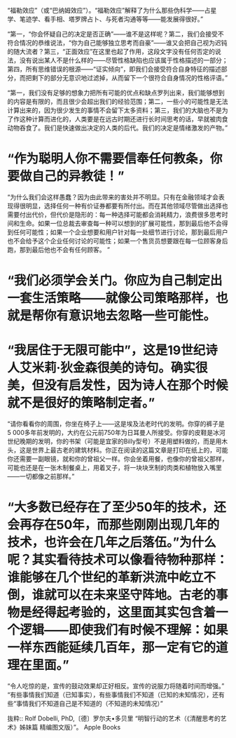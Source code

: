 “福勒效应”（或“巴纳姆效应”）。“福勒效应”解释了为什么那些伪科学——占星学、笔迹学、看手相、塔罗牌占卜、与死者沟通等等——能发展得很好。”

“第一，“你会怀疑自己的决定是否正确”——谁不是这样呢？第二，我们会接受不符合情况的恭维说法，“你为自己能够独立思考而自豪”——谁又会把自己视为迟钝的随大流者？第三，“正面效应”在这里也起了作用，这段文字没有任何否定的说法，没有说出某人不是什么样的——尽管性格缺陷也应该属于性格描述的一部分；第四，所有思维错误的根源——“证实倾向”，即我们会接受符合自身特征的描述部分，而把剩下的部分无意识地过滤掉，从而留下一个很符合自身情况的性格评语。”

“第一，我们没有足够的想象力把所有可能的优点和缺点罗列出来，我们能够想到的内容是有限的，而且很少会超出我们的经验范围；第二，一些小的可能性是无法计算出来的，因为很少发生的事情不会留下太多资料；第三，我们的大脑也不是为了作这种计算而进化的，人类要是在远古时期还进行长时间思考的话，早就被肉食动物吞食了。我们是快速做出决定的人类的后代。我们的决定是情绪激发的产物。”

# “作为聪明人你不需要信奉任何教条，你要做自己的异教徒！”

“为什么我们会这样愚蠢？因为由此带来的害处并不明显。只有在金融领域才会表现得很明显，选择任何一种有价证券都要有所付出。而在其他领域尽管做出选择也需要付出代价，但代价是隐形的：每一种选择可能都会消耗精力，浪费很多思考时间和生命。如果一位总裁去审查每一种可以想到的扩展可能性，那到最后他不会得到任何可能性；如果一个企业想要和用户针对每一处细节进行讨论，那到最后用户也不会给予这个企业任何讨论的可能性；如果一个售货员想要跟在每一位顾客身后跑，那到最后他也不会有任何顾客。
”

# “我们必须学会关门。你应为自己制定出一套生活策略——就像公司策略那样，也就是帮你有意识地去忽略一些可能性。

# “我居住于无限可能中”，这是19世纪诗人艾米莉·狄金森很美的诗句。确实很美，但没有启发性，因为诗人在那个时候就不是很好的策略制定者。”

“请你看看你的周围，你坐在椅子上——这是埃及法老时代的发明。你穿的裤子是5 000多年前发明的，大约在公元前750年为日耳曼人所接受。你穿的皮鞋是冰河世纪晚期的发明，你的书架（可能是宜家的Billy型号）不是用塑料做的，而是用木头，这是世界上最古老的建筑材料。你正在阅读的这篇文章是打印在纸上的，可能你还需要一副眼镜，就和你的曾祖父一样。你会坐着用餐，也像你的曾祖父那样，可能也还是在一张木制餐桌上，用着叉子，将一块块烹制的肉类和植物放入嘴里——一切都像之前那样。”

# “大多数已经存在了至少50年的技术，还会再存在50年，而那些刚刚出现几年的技术，也许会在几年之后落伍。”为什么呢？其实看待技术可以像看待物种那样：谁能够在几个世纪的革新洪流中屹立不倒，谁就可以在未来坚守阵地。古老的事物是经得起考验的，这里面其实包含着一个逻辑——即使我们有时候不理解：如果一样东西能延续几百年，那一定有它的道理在里面。”

“令人吃惊的是，宣传的鼓动效果却正好相反。宣传的说服力将随着时间而增强。”
“有些事情我们知道（已知事实），有些事情我们不知道（已知的未知情况），还有些“事情我们不知道自己是不知道的（不知道的未知情况）”

抜粋:: Rolf Dobelli, PhD,〔德〕罗尔夫•多贝里  “明智行动的艺术（《清醒思考的艺术》姊妹篇 精编图文版）”。 Apple Books  
